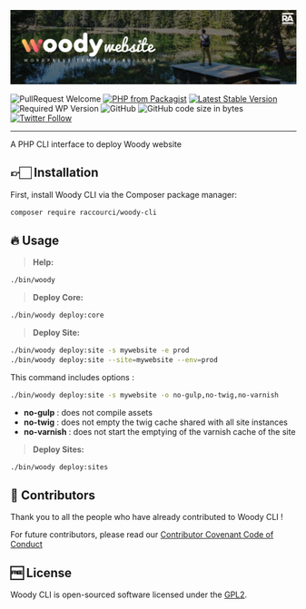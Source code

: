 ![Woody Website](woody_github_banner.jpg)

![PullRequest Welcome](https://img.shields.io/badge/PR-welcome-brightgreen.svg?style=flat-square)
[![PHP from Packagist](https://img.shields.io/packagist/php-v/raccourci/woody-cli.svg?style=flat-square)](https://php.net/releases/)
[![Latest Stable Version](https://img.shields.io/packagist/v/raccourci/woody-cli.svg?style=flat-square)](https://packagist.org/packages/raccourci/woody-cli)
![Required WP Version](https://img.shields.io/badge/wordpress->=4.8-blue.svg?style=flat-square)
![GitHub](https://img.shields.io/github/license/raccourci/woody-cli.svg?style=flat-square)
![GitHub code size in bytes](https://img.shields.io/github/languages/code-size/raccourci/woody-cli.svg?style=flat-square&color=lightgrey)
[![Twitter Follow](https://img.shields.io/twitter/follow/raccourciagency.svg?label=Twitter&style=social)](https://twitter.com/raccourciagency)

* * *

A PHP CLI interface to deploy Woody website

## 👉🏻 Installation

First, install Woody CLI via the Composer package manager:
```bash
composer require raccourci/woody-cli
```

## 🔥 Usage

> **Help:**

```bash
./bin/woody
```

> **Deploy Core:**

```bash
./bin/woody deploy:core
```

> **Deploy Site:**

```bash
./bin/woody deploy:site -s mywebsite -e prod
./bin/woody deploy:site --site=mywebsite --env=prod
```

This command includes options :

```bash
./bin/woody deploy:site -s mywebsite -o no-gulp,no-twig,no-varnish
```

- **no-gulp** : does not compile assets
- **no-twig** : does not empty the twig cache shared with all site instances
- **no-varnish** : does not start the emptying of the varnish cache of the site

> **Deploy Sites:**

```bash
./bin/woody deploy:sites
```

## 👏 Contributors

Thank you to all the people who have already contributed to Woody CLI !

For future contributors, please read our [Contributor Covenant Code of Conduct](CODE_OF_CONDUCT.md)

## 🆓 License
Woody CLI is open-sourced software licensed under the [GPL2](LICENSE).

